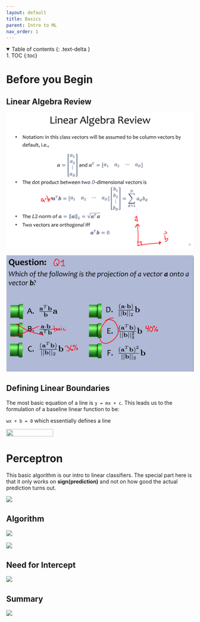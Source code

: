 ```yaml
---
layout: default
title: Basics
parent: Intro to ML
nav_order: 1
---
```


<details open markdown="block">
  <summary>
    Table of contents
  {: .text-delta }
  </summary>
1. TOC
{:toc}
</details>

# Before you Begin

## Linear Algebra Review

![](/images/Intro_ML/uptill_logistic_regression/linear_alg_review.png)

![](/images/Intro_ML/uptill_logistic_regression/projection.png)

## Defining Linear Boundaries

The most basic equation of a line is ```y = mx + c```. This leads us to the formulation of a
baseline linear function to be:

```wx + b = 0``` which essentially defines a line

<img src="/images/Intro_ML/uptill_logistic_regression/linear_decision.png" width="50%"
height="50%">

# Perceptron

This basic algorithm is our intro to linear classifiers. The special part here is that it only
works on **sign(prediction)** and not on how good the actual prediction turns out.

![](/images/Intro_ML/uptill_logistic_regression/percep6.png)

## Algorithm

![](/images/Intro_ML/uptill_logistic_regression/percep1.png)

![](/images/Intro_ML/uptill_logistic_regression/percep2.png)

## Need for Intercept

![](/images/Intro_ML/uptill_logistic_regression/percep3.png)

## Summary

![](/images/Intro_ML/uptill_logistic_regression/percep4.png)